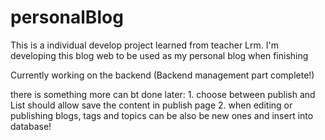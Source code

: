 # personalBlog
This is a individual develop project learned from teacher Lrm.
I'm developing this blog web to be used as my personal blog when finishing

Currently working on the backend (Backend management part complete!)

there is something more can bt done later:
    1. choose between publish and List should allow save the content in publish page
    2. when editing or publishing blogs, tags and topics can be also be new ones and insert into database!
